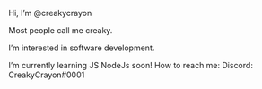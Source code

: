 Hi, I’m @creakycrayon

Most people call me creaky. 

I’m interested in software development.

I’m currently learning 
JS
NodeJs soon!
How to reach me:
Discord: CreakyCrayon#0001
